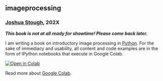 ## imageprocessing
### [Joshua Stough](http://joshuastough.com), 202X

***This book is not at all ready for showtime! Please come back later.***

I am writing a book on introductory image processing in [Python](https://www.python.org/about/). For the sake of immediacy and usability, all content and code examples are in the form of IPython notebooks that execute in Google Colab.

[![Open in Colab](https://colab.research.google.com/assets/colab-badge.svg)](https://colab.research.google.com/github/joshuastough/imageprocessing/blob/main/TOC.ipynb)

Read more about [Google Colab](https://colab.research.google.com/notebooks/intro.ipynb).
